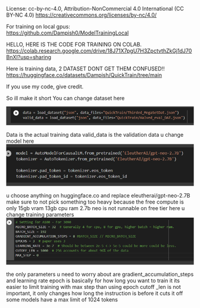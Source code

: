 License:
cc-by-nc-4.0, Attribution-NonCommercial 4.0 International (CC BY-NC 4.0)
https://creativecommons.org/licenses/by-nc/4.0/

For training on local gpus: https://github.com/Dampish0/ModelTrainingLocal

HELLO, HERE IS THE CODE FOR TRAINING ON COLAB.
https://colab.research.google.com/drive/18J71X7pgU7H3ZpctvthZkGj1dJ70BnXI?usp=sharing

Here is training data, 2 DATASET DONT GET THEM CONFUSED!!
https://huggingface.co/datasets/Dampish/QuickTrain/tree/main

If you use my code, give credit.

So ill make it short
You can change dataset here

![image1](/image1.png)

Data is the actual training data
valid_data is the validation data
u change model here
![image1](image2.png)


u choose anything on huggingface.co
and replace eleutherai/gpt-neo-2.7B
make sure to not pick something too heavy
because the free compute is only 15gb vram
13gb cpu ram
2.7b neo is not runnable on free tier
here u change training parameters
![IMG3](image3.png)

the only parameters u need to worry about are gradient_accumulation_steps
and learning rate
epoch is basically for how long you want to train it
its easier to limit training with max step than using epoch
cutoff _len is not important, it only changes how long the instruction is before it cuts it off
some models have a max limit of 1024 tokens
